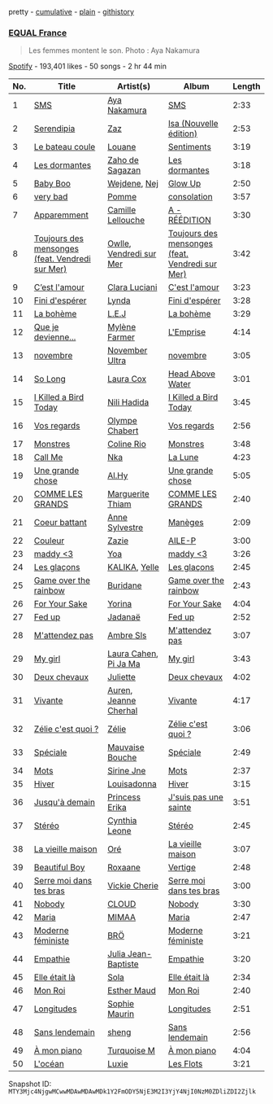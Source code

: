 pretty - [cumulative](/playlists/cumulative/37i9dQZF1DX4kZR8vL5oVX.md) - [plain](/playlists/plain/37i9dQZF1DX4kZR8vL5oVX) - [githistory](https://github.githistory.xyz/mackorone/spotify-playlist-archive/blob/main/playlists/plain/37i9dQZF1DX4kZR8vL5oVX)

### [EQUAL France](https://open.spotify.com/playlist/37i9dQZF1DX4kZR8vL5oVX)

> Les femmes montent le son\. Photo : Aya Nakamura

[Spotify](https://open.spotify.com/user/spotify) - 193,401 likes - 50 songs - 2 hr 44 min

| No. | Title | Artist(s) | Album | Length |
|---|---|---|---|---|
| 1 | [SMS](https://open.spotify.com/track/6PlZ3T2h2dpoEWKrviNkKS) | [Aya Nakamura](https://open.spotify.com/artist/7IlRNXHjoOCgEAWN5qYksg) | [SMS](https://open.spotify.com/album/3IW8rGJYse4RVtu1GaAGQJ) | 2:33 |
| 2 | [Serendipia](https://open.spotify.com/track/1paYMMK7oI0OpN8OuCsgqR) | [Zaz](https://open.spotify.com/artist/1mbgj8ERPs8lWi7t5cYrdy) | [Isa \(Nouvelle édition\)](https://open.spotify.com/album/5VXsO0AdwwtazdWJfEP1Ag) | 2:53 |
| 3 | [Le bateau coule](https://open.spotify.com/track/5LjlW19V9AQ4pg0ck0uvcO) | [Louane](https://open.spotify.com/artist/7wjeXCtRND2ZdKfMJFu6JC) | [Sentiments](https://open.spotify.com/album/34zzJhaEHMgBndvceUHjoL) | 3:19 |
| 4 | [Les dormantes](https://open.spotify.com/track/5FRYkF4q7TJ3QRHn2aWZHr) | [Zaho de Sagazan](https://open.spotify.com/artist/38GSybQjdc6sxptciOkxMq) | [Les dormantes](https://open.spotify.com/album/58Gqv2FeIlHyw0mxSnRs9Q) | 3:18 |
| 5 | [Baby Boo](https://open.spotify.com/track/3uuSSAMq7Otspek5jPLVU3) | [Wejdene](https://open.spotify.com/artist/1SxuyHZnLUFyFHGzdGaxZk), [Nej](https://open.spotify.com/artist/3BQ9mWlgFRfMr5EdNfc10a) | [Glow Up](https://open.spotify.com/album/5lxGXboLgqONmIT50uLRO9) | 2:50 |
| 6 | [very bad](https://open.spotify.com/track/6RDprVH0kpTInb9gCjsjTj) | [Pomme](https://open.spotify.com/artist/6e3pZKXUxrPfnUPJ960Hd9) | [consolation](https://open.spotify.com/album/6wdpXFepbCvXuDmw45f9FR) | 3:57 |
| 7 | [Apparemment](https://open.spotify.com/track/4cv04uLqIVRGEyx12Y49ar) | [Camille Lellouche](https://open.spotify.com/artist/6os4KQUfJoyJwjZ7y7Ec6Q) | [A \- RÉÉDITION](https://open.spotify.com/album/6MyHSztsD69NysO5P37ZV3) | 3:30 |
| 8 | [Toujours des mensonges \(feat\. Vendredi sur Mer\)](https://open.spotify.com/track/7LqTeSI33Tizgz6bOjMw3F) | [Owlle](https://open.spotify.com/artist/05jcn5u3ZDqfA1QfdKx2Y8), [Vendredi sur Mer](https://open.spotify.com/artist/0wuuYZFptujAsRthrdea2B) | [Toujours des mensonges \(feat\. Vendredi sur Mer\)](https://open.spotify.com/album/1oXKK5Tqew2GZqhqqFUUWN) | 3:42 |
| 9 | [C’est l'amour](https://open.spotify.com/track/7rN6ZfNI2NLO4rDIXU4Gey) | [Clara Luciani](https://open.spotify.com/artist/2oVrruuEI0Dr2I4NvLtQS0) | [C'est l'amour](https://open.spotify.com/album/7c3GhsG5ByopG3M8ZlGanx) | 3:23 |
| 10 | [Fini d'espérer](https://open.spotify.com/track/0DMQwNGCiSzLB2HsfHNAtb) | [Lynda](https://open.spotify.com/artist/2GlEiSHYEKlq9cUYDa9oZb) | [Fini d'espérer](https://open.spotify.com/album/1wjf1dJlUK9bun5IopzmyK) | 3:28 |
| 11 | [La bohème](https://open.spotify.com/track/22AqCxA8ratERaDPoBmZAO) | [L.E.J](https://open.spotify.com/artist/7kKKMBmEtyQcPb9idicNr7) | [La bohème](https://open.spotify.com/album/4CZ7eszyvir5bCCO1FcQyJ) | 3:29 |
| 12 | [Que je devienne...](https://open.spotify.com/track/7hEWsWajkW0qb2oYHMmPzj) | [Mylène Farmer](https://open.spotify.com/artist/0e04xgVBPU6mE2QkSHlufD) | [L'Emprise](https://open.spotify.com/album/5yhGlmRE3hu5glzQEBD13U) | 4:14 |
| 13 | [novembre](https://open.spotify.com/track/30icGaTYAoxKjczSHfoSG2) | [November Ultra](https://open.spotify.com/artist/0naOCLau0NmL1kdFlbZAfr) | [novembre](https://open.spotify.com/album/66VkskaQjFwIhORK51Ke6S) | 3:05 |
| 14 | [So Long](https://open.spotify.com/track/0wjNy6Y2S0tZkykclifcRE) | [Laura Cox](https://open.spotify.com/artist/1Olw3LDdz2RWOLV491bG75) | [Head Above Water](https://open.spotify.com/album/43wOARGtAmtXQV41znk4Lj) | 3:01 |
| 15 | [I Killed a Bird Today](https://open.spotify.com/track/50BAO1bOJ68EUCqZi5FIsz) | [Nili Hadida](https://open.spotify.com/artist/6WEbJueFZyzOeg2O6oNPE9) | [I Killed a Bird Today](https://open.spotify.com/album/5xKeS7XH4WxbZZdL5f8yCe) | 3:45 |
| 16 | [Vos regards](https://open.spotify.com/track/6Q5zrEyK6J1M0NtKAbjLGJ) | [Olympe Chabert](https://open.spotify.com/artist/5vAhRi3Q9OFWN9C8pO3oTp) | [Vos regards](https://open.spotify.com/album/1HBzsUdxo3pg4Dk8U3CWUz) | 2:56 |
| 17 | [Monstres](https://open.spotify.com/track/3YKiwttaOxs8As0Ttp8yzs) | [Coline Rio](https://open.spotify.com/artist/0avwZ2v9jOgVLB1IfimwdA) | [Monstres](https://open.spotify.com/album/1YwDFgQZtPg2lmFY1bfvEq) | 3:48 |
| 18 | [Call Me](https://open.spotify.com/track/3wPNXRgvJI35uIXxlPriv2) | [Nka](https://open.spotify.com/artist/1iuyyjgdZEj54Y1vd5SyKz) | [La Lune](https://open.spotify.com/album/3Mp4ACnaRCKzMy8XmaT2iI) | 4:23 |
| 19 | [Une grande chose](https://open.spotify.com/track/7m9iOO04afSwNBiSDeAKgU) | [Al.Hy](https://open.spotify.com/artist/0srSsrvpoaTJUUxha38C4H) | [Une grande chose](https://open.spotify.com/album/2rUYJmaXDjbxrj5q8HKPzQ) | 5:05 |
| 20 | [COMME LES GRANDS](https://open.spotify.com/track/19d0DLB5IHL7uTTaCeUaun) | [Marguerite Thiam](https://open.spotify.com/artist/0q8xRKBXrsCAzK5Ynq4U8B) | [COMME LES GRANDS](https://open.spotify.com/album/7pTS36rVWWuXcvDcswK4xR) | 2:40 |
| 21 | [Coeur battant](https://open.spotify.com/track/5Wfh2h2xalXgSH9fKg80Zn) | [Anne Sylvestre](https://open.spotify.com/artist/5yR9X7FUjIAk2gQiymdLBn) | [Manèges](https://open.spotify.com/album/1wqhNVkXZgoTisZWXJQzOM) | 2:09 |
| 22 | [Couleur](https://open.spotify.com/track/6L7MFRb2d2TE2dMeTzHxnk) | [Zazie](https://open.spotify.com/artist/3FLS6y4AR3126l4D06V0ZD) | [AILE\-P](https://open.spotify.com/album/4c4hVJ0ikzCgZ3uecBk7ph) | 3:00 |
| 23 | [maddy <3](https://open.spotify.com/track/3cvm4rq05tWsYTAOXFDqT0) | [Yoa](https://open.spotify.com/artist/7d1ctWXfrUvAe804Zld3Gy) | [maddy <3](https://open.spotify.com/album/64u09H2b9wWbdFlPoHFonV) | 3:26 |
| 24 | [Les glaçons](https://open.spotify.com/track/0YIrsc3eqinrZZ9uubxT2n) | [KALIKA](https://open.spotify.com/artist/0UgxFqJmwkpojz4mHBsRpD), [Yelle](https://open.spotify.com/artist/0WbqAlM1WvfUD6dF7omThd) | [Les glaçons](https://open.spotify.com/album/5EUKrdID5hPgsikD13lr4r) | 2:45 |
| 25 | [Game over the rainbow](https://open.spotify.com/track/0atr9NF1FjdFQKTOJBHON5) | [Buridane](https://open.spotify.com/artist/3ndD9AltDMsxCTqZNuuYaX) | [Game over the rainbow](https://open.spotify.com/album/6ySKRbDsaqSH2YaoOuF52P) | 2:43 |
| 26 | [For Your Sake](https://open.spotify.com/track/4uR8mhbDZ7doBucX6CbNi0) | [Yorina](https://open.spotify.com/artist/3zrsuumoPW6KbZmBX2X7qC) | [For Your Sake](https://open.spotify.com/album/5qBMYWiRcz8UbiF87Oq0P1) | 4:04 |
| 27 | [Fed up](https://open.spotify.com/track/0QgTYCgeQCuXRITj0kmR9P) | [Jadanaë](https://open.spotify.com/artist/7qWpcLPHqE4eMj41jlOjvs) | [Fed up](https://open.spotify.com/album/7bzeH5zsCeXKGdob7X811x) | 2:52 |
| 28 | [M'attendez pas](https://open.spotify.com/track/3Ywba5gtz0aCmmFYRpCwRX) | [Ambre Sls](https://open.spotify.com/artist/3cMsbhJUy9mujVSPtMzxe9) | [M'attendez pas](https://open.spotify.com/album/0wBJwSNQ050EAoyGu5KHXc) | 3:07 |
| 29 | [My girl](https://open.spotify.com/track/36rsx2s4PnGWvzURnKwixP) | [Laura Cahen](https://open.spotify.com/artist/7F6KYZeQpL5MqAnMFG8a4F), [Pi Ja Ma](https://open.spotify.com/artist/4Rvd84k54Bx41YK2kH3GoA) | [My girl](https://open.spotify.com/album/1qBfAXZMxytJeNfXxJ0t6G) | 3:43 |
| 30 | [Deux chevaux](https://open.spotify.com/track/0I9egOz8glGq7EsypTpvNo) | [Juliette](https://open.spotify.com/artist/3fbrQzAVyMSC7oyNHjRO9A) | [Deux chevaux](https://open.spotify.com/album/1qEay313NuuBP7I1i3wYP5) | 4:02 |
| 31 | [Vivante](https://open.spotify.com/track/3RS6jf7h7eRsxoJWzRLLgu) | [Auren](https://open.spotify.com/artist/5d9XwVRU7Zw965swpvJBlo), [Jeanne Cherhal](https://open.spotify.com/artist/782B4UZNgZiVf5uVS5P35h) | [Vivante](https://open.spotify.com/album/6THocL4YDzt27j4kxgqQEW) | 4:17 |
| 32 | [Zélie c'est quoi ?](https://open.spotify.com/track/39xn3tkGBBnQYJ9IYNsE4O) | [Zélie](https://open.spotify.com/artist/0TGeOStDbxqVi8UJdBQsEx) | [Zélie c'est quoi ?](https://open.spotify.com/album/2gkBUJuyqDtSFpjNLhpyXr) | 3:06 |
| 33 | [Spéciale](https://open.spotify.com/track/25VFwQA7ykqshryZml8NjY) | [Mauvaise Bouche](https://open.spotify.com/artist/5kmLM9mSvPHT8SxGS9DqCo) | [Spéciale](https://open.spotify.com/album/4ymrxlyOvjC67MDZtMKNm7) | 2:49 |
| 34 | [Mots](https://open.spotify.com/track/5Y045iOWRvJHatv3Xn628s) | [Sirine Jne](https://open.spotify.com/artist/3ZZZzt75IwYr287gQ161CA) | [Mots](https://open.spotify.com/album/5BXsKColcRALX017nQmfjw) | 2:37 |
| 35 | [Hiver](https://open.spotify.com/track/5qBJGiACSQVUXcLppzahnX) | [Louisadonna](https://open.spotify.com/artist/6KeEXdNCF2wHQ1kT3seHO1) | [Hiver](https://open.spotify.com/album/5PLv2kDU0pXrz3qeJF1Iiu) | 3:15 |
| 36 | [Jusqu'à demain](https://open.spotify.com/track/5MbWt5hl3BlcjD6afPogYl) | [Princess Erika](https://open.spotify.com/artist/4PrlQvkA1ZpKuFYaJFBK5Y) | [J'suis pas une sainte](https://open.spotify.com/album/3BRFMsJntX8WT8qBILMHLD) | 3:51 |
| 37 | [Stéréo](https://open.spotify.com/track/2iGSjISVmUqx10scE8dnsq) | [Cynthia Leone](https://open.spotify.com/artist/5DO6LrSCupTh0KjoN9JUUf) | [Stéréo](https://open.spotify.com/album/6pBKjqyVp49KF3zSkVq7RW) | 2:45 |
| 38 | [La vieille maison](https://open.spotify.com/track/2VeWiX4VpEh5FlSqAI8ZxH) | [Oré](https://open.spotify.com/artist/0VX9r6wU2vWrUg3EnKZVj4) | [La vieille maison](https://open.spotify.com/album/7zROrFoCzMu9OVTEEFVAia) | 3:07 |
| 39 | [Beautiful Boy](https://open.spotify.com/track/5SJ65Czk8acHNz6mKKuoBI) | [Roxaane](https://open.spotify.com/artist/6wzDxKSspmUkXSTAdP3lNO) | [Vertige](https://open.spotify.com/album/0qKnXS1rXGwWjjprvhMNnu) | 2:48 |
| 40 | [Serre moi dans tes bras](https://open.spotify.com/track/2hp1Jef87nM7ibDe1dbKAB) | [Vickie Cherie](https://open.spotify.com/artist/7mUVdIwwAN5YJlMMir29Up) | [Serre moi dans tes bras](https://open.spotify.com/album/4OUxibR68kqhmw6j9DcjhZ) | 3:00 |
| 41 | [Nobody](https://open.spotify.com/track/12nUTqkD4HpqQEFvtSkZmD) | [CLOUD](https://open.spotify.com/artist/13acIjnkmm2EL9yODeuFRd) | [Nobody](https://open.spotify.com/album/1jsU635l9b2tn9RuftLNfe) | 3:30 |
| 42 | [Maria](https://open.spotify.com/track/42Cqkj0z5q1SfxBs2Pvo31) | [MIMAA](https://open.spotify.com/artist/7CGhrDSdJxatpQf0qNRACS) | [Maria](https://open.spotify.com/album/0rSEWeNYKndBPAjwG9yvSE) | 2:47 |
| 43 | [Moderne féministe](https://open.spotify.com/track/0J6WgxtTR0FO9pFlrM56Yy) | [BRÖ](https://open.spotify.com/artist/6U2PIOH8ZKgFprcdkIe8J5) | [Moderne féministe](https://open.spotify.com/album/7hX0k6DtptiYKtlpRzFHUa) | 3:21 |
| 44 | [Empathie](https://open.spotify.com/track/738mF4MLie3fFqTrWIP4RC) | [Julia Jean\-Baptiste](https://open.spotify.com/artist/6YJvTbBj1vgz35rqWrhv81) | [Empathie](https://open.spotify.com/album/6ih5L57o7ap7pEamgPKwI3) | 3:20 |
| 45 | [Elle était là](https://open.spotify.com/track/71hmUFuAX8FdIyU5DIZ0wP) | [Sola](https://open.spotify.com/artist/0UTolPLHS3Il6Pz2DrnXVV) | [Elle était là](https://open.spotify.com/album/3eju9fF3SBkdl62vfRp1Rv) | 2:34 |
| 46 | [Mon Roi](https://open.spotify.com/track/4NgzhpLqolpZcnBmeLdIlF) | [Esther Maud](https://open.spotify.com/artist/4cDiOBBP7wN6ODWR33oOiC) | [Mon Roi](https://open.spotify.com/album/74Imv4NnPZQrBJWoxATQxQ) | 2:40 |
| 47 | [Longitudes](https://open.spotify.com/track/7hCActN8hzrBHOPSbistGp) | [Sophie Maurin](https://open.spotify.com/artist/0CVGGhz6kPUB0xGxUcuNoy) | [Longitudes](https://open.spotify.com/album/7oTcgB2c95XpzdG8EFvn4o) | 2:51 |
| 48 | [Sans lendemain](https://open.spotify.com/track/6jkEaLOf8rZvxbfp2UkxoN) | [sheng](https://open.spotify.com/artist/0mAIVu2rtpW9TYcbp88wqn) | [Sans lendemain](https://open.spotify.com/album/5SOVjvaeyKQFmYmvXEhSub) | 2:56 |
| 49 | [À mon piano](https://open.spotify.com/track/7DeQDEEvkoLmxLCD2ViR0w) | [Turquoise M](https://open.spotify.com/artist/3MbVetgAiX77R6xRxd8D1V) | [À mon piano](https://open.spotify.com/album/5CyFBycuoCeJIaYLpaXOiw) | 4:04 |
| 50 | [L'océan](https://open.spotify.com/track/4WutcheedbzII83QtSUu67) | [Luxie](https://open.spotify.com/artist/46vs9UZGRcEdKbS8jTTP9k) | [Les Flots](https://open.spotify.com/album/1K8LYXCo7bMT5vHd40AiFV) | 3:21 |

Snapshot ID: `MTY3Mjc4NjgwMCwwMDAwMDAwMDk1Y2FmODY5NjE3M2I3YjY4NjI0NzM0ZDliZDI2Zjlk`
